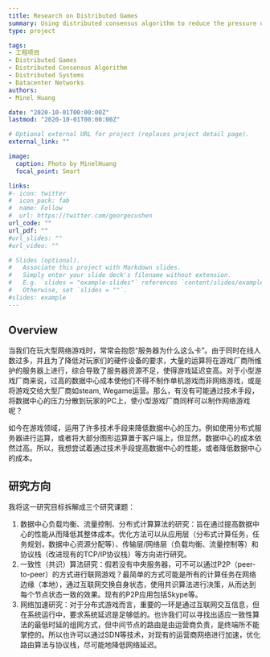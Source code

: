 ```yaml
---
title: Research on Distributed Games
summary: Using distributed consensus algorithm to reduce the pressure on game servers.
type: project

tags: 
- 工程项目
- Distributed Games
- Distributed Consensus Algorithm
- Distributed Systems
- Datacenter Networks
authors:
- Minel Huang

date: "2020-10-01T00:00:00Z"
lastmod: "2020-10-01T00:00:00Z"

# Optional external URL for project (replaces project detail page).
external_link: ""

image:
  caption: Photo by MinelHuang
  focal_point: Smart

links:
#- icon: twitter
#  icon_pack: fab
#  name: Follow
#  url: https://twitter.com/georgecushen
url_code: ""
url_pdf: ""
#url_slides: ""
#url_video: ""

# Slides (optional).
#   Associate this project with Markdown slides.
#   Simply enter your slide deck's filename without extension.
#   E.g. `slides = "example-slides"` references `content/slides/example-slides.md`.
#   Otherwise, set `slides = ""`.
#slides: example
---
```


## **Overview**

当我们在玩大型网络游戏时，常常会抱怨“服务器为什么这么卡”。由于同时在线人数过多，并且为了降低对玩家们的硬件设备的要求，大量的运算将在游戏厂商所维护的服务器上进行，综合导致了服务器资源不足，使得游戏延迟变高。对于小型游戏厂商来说，过高的数据中心成本使他们不得不制作单机游戏而非网络游戏，或是将游戏交给大型厂商如steam, Wegame运营。那么，有没有可能通过技术手段，将数据中心的压力分散到玩家的PC上，使小型游戏厂商同样可以制作网络游戏呢？

如今在游戏领域，运用了许多技术手段来降低数据中心的压力。例如使用分布式服务器进行运算，或者将大部分图形运算置于客户端上，但显然，数据中心的成本依然过高。所以，我想尝试着通过技术手段提高数据中心的性能，或者降低数据中心的成本。

## **研究方向**

我将这一研究目标拆解成三个研究课题：

1. 数据中心负载均衡、流量控制、分布式计算算法的研究：旨在通过提高数据中心的性能从而降低其整体成本。优化方法可以从应用层（分布式计算任务，任务规划，数据中心资源分配等）、传输层/网络层（负载均衡、流量控制等）和协议栈（改进现有的TCP/IP协议栈）等方向进行研究。
2. 一致性（共识）算法研究：假若没有中央服务器，可不可以通过P2P（peer-to-peer）的方式进行联网游戏？最简单的方式可能是所有的计算任务在网络边缘（本地），通过互联网交换自身状态，使用共识算法进行决策，从而达到每个节点状态一致的效果。现有的P2P应用包括Skype等。
3. 网络加速研究：对于分布式游戏而言，重要的一环是通过互联网交互信息，但在系统运行中，要求系统延迟是足够低的。也许我们可以寻找出适应一致性算法的最低时延的组网方式，但中间节点的路由是由运营商负责，是终端所不能掌控的。所以也许可以通过SDN等技术，对现有的运营商网络进行加速，优化路由算法与协议栈，尽可能地降低网络延迟。